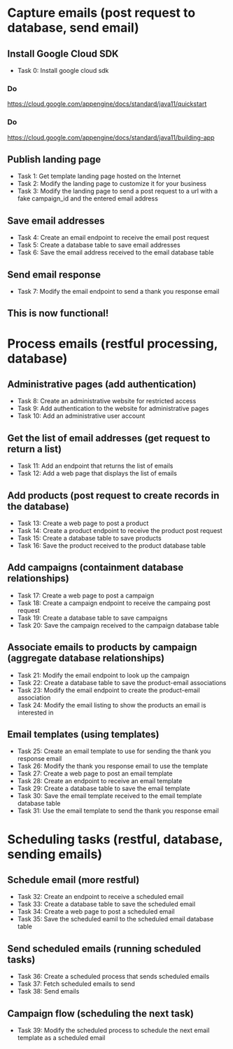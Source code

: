 # Capture emails (post request to database, send email)

## Install Google Cloud SDK

* Task 0: Install google cloud sdk

### Do
https://cloud.google.com/appengine/docs/standard/java11/quickstart

### Do
https://cloud.google.com/appengine/docs/standard/java11/building-app

## Publish landing page

* Task 1: Get template landing page hosted on the Internet
* Task 2: Modify the landing page to customize it for your business
* Task 3: Modify the landing page to send a post request to a url with a fake campaign_id and the entered email address

## Save email addresses

* Task 4: Create an email endpoint to receive the email post request
* Task 5: Create a database table to save email addresses
* Task 6: Save the email address received to the email database table

## Send email response

* Task 7: Modify the email endpoint to send a thank you response email

## This is now functional!

# Process emails (restful processing, database)

## Administrative pages (add authentication)

* Task 8: Create an administrative website for restricted access
* Task 9: Add authentication to the website for administrative pages
* Task 10: Add an administrative user account

## Get the list of email addresses (get request to return a list)

* Task 11: Add an endpoint that returns the list of emails
* Task 12: Add a web page that displays the list of emails

## Add products (post request to create records in the database)

* Task 13: Create a web page to post a product
* Task 14: Create a product endpoint to receive the product post request
* Task 15: Create a database table to save products
* Task 16: Save the product received to the product database table

## Add campaigns (containment database relationships)

* Task 17: Create a web page to post a campaign
* Task 18: Create a campaign endpoint to receive the campaing post request
* Task 19: Create a database table to save campaigns
* Task 20: Save the campaign received to the campaign database table

## Associate emails to products by campaign (aggregate database relationships)

* Task 21: Modify the email endpoint to look up the campaign
* Task 22: Create a database table to save the product-email associations
* Task 23: Modify the email endpoint to create the product-email association
* Task 24: Modify the email listing to show the products an email is interested in

## Email templates (using templates)

* Task 25: Create an email template to use for sending the thank you response email
* Task 26: Modify the thank you response email to use the template
* Task 27: Create a web page to post an email template
* Task 28: Create an endpoint to receive an email template
* Task 29: Create a database table to save the email template
* Task 30: Save the email template received to the email template database table
* Task 31: Use the email template to send the thank you response email

# Scheduling tasks (restful, database, sending emails)

## Schedule email (more restful)

* Task 32: Create an endpoint to receive a scheduled email
* Task 33: Create a database table to save the scheduled email
* Task 34: Create a web page to post a scheduled email
* Task 35: Save the scheduled eamil to the scheduled email database table

## Send scheduled emails (running scheduled tasks)

* Task 36: Create a scheduled process that sends scheduled emails
* Task 37: Fetch scheduled emails to send
* Task 38: Send emails

## Campaign flow (scheduling the next task)

* Task 39: Modify the scheduled process to schedule the next email template as a scheduled email
